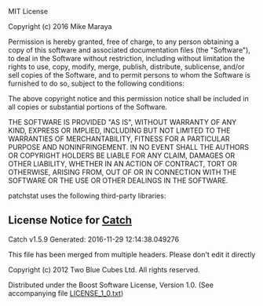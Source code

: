 MIT License

Copyright (c) 2016 Mike Maraya

Permission is hereby granted, free of charge, to any person obtaining a copy
of this software and associated documentation files (the "Software"), to deal
in the Software without restriction, including without limitation the rights
to use, copy, modify, merge, publish, distribute, sublicense, and/or sell
copies of the Software, and to permit persons to whom the Software is
furnished to do so, subject to the following conditions:

The above copyright notice and this permission notice shall be included in all
copies or substantial portions of the Software.

THE SOFTWARE IS PROVIDED "AS IS", WITHOUT WARRANTY OF ANY KIND, EXPRESS OR
IMPLIED, INCLUDING BUT NOT LIMITED TO THE WARRANTIES OF MERCHANTABILITY,
FITNESS FOR A PARTICULAR PURPOSE AND NONINFRINGEMENT. IN NO EVENT SHALL THE
AUTHORS OR COPYRIGHT HOLDERS BE LIABLE FOR ANY CLAIM, DAMAGES OR OTHER
LIABILITY, WHETHER IN AN ACTION OF CONTRACT, TORT OR OTHERWISE, ARISING FROM,
OUT OF OR IN CONNECTION WITH THE SOFTWARE OR THE USE OR OTHER DEALINGS IN THE
SOFTWARE.

patchstat uses the following third-party libraries:

License Notice for [Catch](https://github.com/philsquared/Catch)
-------------------------------------------------------------------

 Catch v1.5.9
 Generated: 2016-11-29 12:14:38.049276
 
 This file has been merged from multiple headers. Please don't edit it directly

 Copyright (c) 2012 Two Blue Cubes Ltd. All rights reserved.

 Distributed under the Boost Software License, Version 1.0. (See accompanying
 file [LICENSE\_1\_0.txt](http://www.boost.org/LICENSE_1_0.txt))

